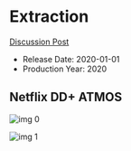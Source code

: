 # Extraction

[Discussion Post](https://www.avsforum.com/threads/bass-eq-for-filtered-movies.2995212/post-59542552)

* Release Date: 2020-01-01
* Production Year: 2020

## Netflix DD+ ATMOS

![img 0](https://i.imgur.com/HFktb5O.jpg)

![img 1](https://i.imgur.com/2VnlnBN.png)

